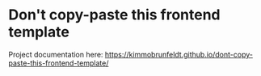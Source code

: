# Don't copy-paste this frontend template

Project documentation here:
https://kimmobrunfeldt.github.io/dont-copy-paste-this-frontend-template/
